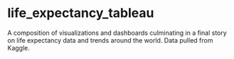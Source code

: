 # life_expectancy_tableau
A composition of visualizations and dashboards culminating in a final story on life expectancy data and trends around the world. Data pulled from Kaggle.
